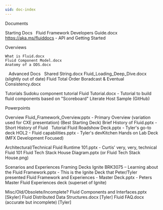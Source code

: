```yaml
---
uid: doc-index
---
```


Documents

Starting Docs
 
	Fluid Framework Developers Guide.docx 
	https://aka.ms/fluiddocs - API and Getting Started

Overviews

	What is Fluid.docx
	Fluid Component Model.docx
	Anatomy of a DDS.docx
  
Advanced Docs
 
	Shared String.docx
	Fluid_Loading_Deep_Dive.docx (slightly out of date)
	Fluid Total Order Boradcast & Eventual Consistency.docx

Tutorials
	Sudoku component tutorial
	Fluid Tutorial.docx - Tutorial to build fluid components based on "Scoreboard"
	Literate Host Sample (GitHub)

Powerpoints

Overview
	Fluid_Framework_Overview.pptx - Primary Overview (variation used for CXE presentation) (Best Starting Deck)
	Brief History of Fluid.pptx - Short History of Fluid
 
Tutorial
	Fluid Roadshow Deck.pptx - Tyler's go-to deck
	HOL2 - Fluid capabilities.pptx - Tyler's devKitchen Hands on Lab Deck (MFX Development Focused)

Architectural/Technical
	Fluid Runtime 101.pptx - Curtis' very, very, technical Fluid 101
	Fluid Tech Stack House Diagram.pptx  (or  Fluid Tech Stack House.png)

Scenarios and Experiences Framing Decks
	Ignite BRK3075 – Learning about the Fluid Framework.pptx - This is the Ignite Deck that Peter/Tyler presented
	Fluid Framework and Experiences - Master Deck.pptx - Peters Master Fluid Experiences deck (superset of Ignite)


Misc/Old/Obsolete/Incomplete?
	Fluid Components and Interfaces.pptx [Skyler]
	Fluid Distributed Data Structures.docx [Tyler]
Fluid FAQ.docx (accurate but incomplete) [Tyler]
